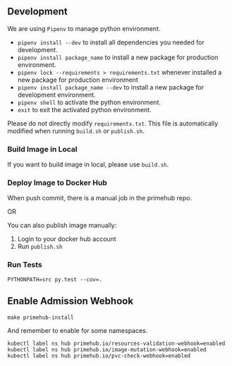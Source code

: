 ## Development

We are using `Pipenv` to manage python environment.

* `pipenv install --dev` to install all dependencies you needed for development.
* `pipenv install package_name` to install a new package for production environment.
* `pipenv lock --requirements > requirements.txt` whenever installed a new package for production environment
* `pipenv install package_name --dev` to install a new package for development environment.
* `pipenv shell` to activate the python environment.
* `exit` to exit the activated python environment.

Please do not directly modify `requirements.txt`. This file is automatically modified when running `build.sh` or `publish.sh`.

### Build Image in Local
If you want to build image in local, please use `build.sh`.

### Deploy Image to Docker Hub
When push commit, there is a manual job in the primehub repo.

OR

You can also publish image manually:  
1. Login to your docker hub account
2. Run `publish.sh`

### Run Tests

`PYTHONPATH=src py.test --cov=.`

## Enable Admission Webhook
```
make primehub-install
```

And remember to enable for some namespaces.
```
kubectl label ns hub primehub.io/resources-validation-webhook=enabled
kubectl label ns hub primehub.io/image-mutation-webhook=enabled
kubectl label ns hub primehub.io/pvc-check-webhook=enabled
```
